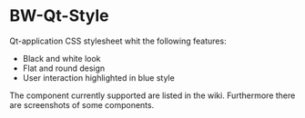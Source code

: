 # BW-Qt-Style
Qt-application CSS stylesheet whit the following features:
- Black and white look
- Flat and round design
- User interaction highlighted in blue style

The component currently supported are listed in the wiki. Furthermore there are screenshots of some components.



